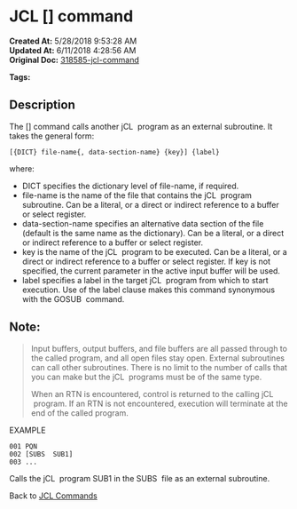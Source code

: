 # JCL [] command 

**Created At:** 5/28/2018 9:53:28 AM  
**Updated At:** 6/11/2018 4:28:56 AM  
**Original Doc:** [318585-jcl-command](https://docs.jbase.com/45792-jcl/318585-jcl-command)  

**Tags:**
<badge text='jcl' vertical='middle' />

## Description 

The [] command calls another jCL  program as an external subroutine. It takes the general form:

```
[{DICT} file-name{, data-section-name} {key}] {label}
```

where:

- DICT specifies the dictionary level of file-name, if required.
- file-name is the name of the file that contains the jCL  program subroutine. Can be a literal, or a direct or indirect reference to a buffer or select register.
- data-section-name specifies an alternative data section of the file (default is the same name as the dictionary). Can be a literal, or a direct or indirect reference to a buffer or select register.
- key is the name of the jCL  program to be executed. Can be a literal, or a direct or indirect reference to a buffer or select register. If key is not specified, the current parameter in the active input buffer will be used.
- label specifies a label in the target jCL  program from which to start execution. Use of the label clause makes this command synonymous with the GOSUB  command.


## Note: 


> Input buffers, output buffers, and file buffers are all passed through to the called program, and all open files stay open. External subroutines can call other subroutines. There is no limit to the number of calls that you can make but the jCL  programs must be of the same type.
> 
> When an RTN is encountered, control is returned to the calling jCL  program. If an RTN is not encountered, execution will terminate at the end of the called program.




EXAMPLE

```
001 PQN
002 [SUBS  SUB1]
003 ...
```

Calls the jCL  program SUB1 in the SUBS  file as an external subroutine.



Back to [JCL Commands](jcl-commands)

